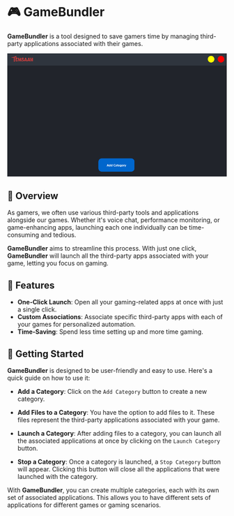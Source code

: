 # 🎮 **GameBundler**

**GameBundler** is a tool designed to save gamers time by managing third-party applications associated with their games. 

![Preview](Preview.png)

## 🎯 **Overview**

As gamers, we often use various third-party tools and applications alongside our games. Whether it's voice chat, performance monitoring, or game-enhancing apps, launching each one individually can be time-consuming and tedious.

**GameBundler** aims to streamline this process. With just one click, **GameBundler** will launch all the third-party apps associated with your game, letting you focus on gaming.

## 🌟 **Features**

- **One-Click Launch**: Open all your gaming-related apps at once with just a single click.
- **Custom Associations**: Associate specific third-party apps with each of your games for personalized automation.
- **Time-Saving**: Spend less time setting up and more time gaming.

## 🚀 **Getting Started**

**GameBundler** is designed to be user-friendly and easy to use. Here's a quick guide on how to use it:

-  **Add a Category**: Click on the `Add Category` button to create a new category.

- **Add Files to a Category**: You have the option to add files to it. These files represent the third-party applications associated with your game.

-  **Launch a Category**: After adding files to a category, you can launch all the associated applications at once by clicking on the `Launch Category` button.

-  **Stop a Category**: Once a category is launched, a `Stop Category` button will appear. Clicking this button will close all the applications that were launched with the category.
    

With **GameBundler**, you can create multiple categories, each with its own set of associated applications. This allows you to have different sets of applications for different games or gaming scenarios.
